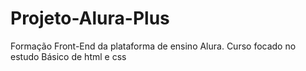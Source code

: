 # Projeto-Alura-Plus
Formação Front-End da plataforma de ensino Alura. Curso focado no estudo Básico de html e css
